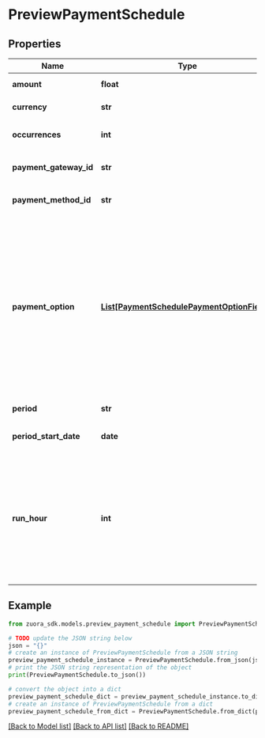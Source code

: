 # PreviewPaymentSchedule


## Properties

Name | Type | Description | Notes
------------ | ------------- | ------------- | -------------
**amount** | **float** | Indicates the updated amount of the pending payment schedule items.  | [optional] 
**currency** | **str** | Indicates the updated currency of the pending payment schedule items. | [optional] 
**occurrences** | **int** | Indicates the updated number of payment schedule items that are created by the payment schedule. | [optional] 
**payment_gateway_id** | **str** | Indicates the updated payment gateway ID of the pending payment schedule items. | [optional] 
**payment_method_id** | **str** | Indicates the updated payment method ID of the pending payment schedule items. | [optional] 
**payment_option** | [**List[PaymentSchedulePaymentOptionFields]**](PaymentSchedulePaymentOptionFields.md) | Container for the paymentOption items, which describe the transactional level rules for processing payments. Currently, only the Gateway Options type is supported.   Here is an example:  &#x60;&#x60;&#x60;  \&quot;paymentOption\&quot;: [   {     \&quot;type\&quot;: \&quot;GatewayOptions\&quot;,     \&quot;detail\&quot;: {       \&quot;SecCode\&quot;:\&quot;WEB\&quot;     }   } ]  &#x60;&#x60;&#x60;   &#x60;paymentOption&#x60; of the payment schedule takes precedence over &#x60;paymentOption&#x60; of the payment schedule item.   To enable this field, submit a request at [Zuora Global Support](https://support.zuora.com/). This field is only available if &#x60;zuora-version&#x60; is set to &#x60;337.0&#x60; or later. | [optional] 
**period** | **str** | Indicates the updated period of the pending payment schedule items.  | [optional] 
**period_start_date** | **date** | Indicates the updated collection date for the next pending payment schedule item. | [optional] 
**run_hour** | **int** | Specifies at which hour of the day in the tenant’s time zone this payment will be collected. Available values: &#x60;[0,1,2,~,22,23]&#x60;.    If the time difference between your tenant’s timezone and the timezone where Zuora servers are is not in full hours, for example, 2.5 hours, the payment schedule items will be triggered half hour later than your scheduled time. If the payment &#x60;runHour&#x60; and &#x60;scheduledDate&#x60; are backdated, the system will collect the payment when the next runHour occurs. | [optional] 

## Example

```python
from zuora_sdk.models.preview_payment_schedule import PreviewPaymentSchedule

# TODO update the JSON string below
json = "{}"
# create an instance of PreviewPaymentSchedule from a JSON string
preview_payment_schedule_instance = PreviewPaymentSchedule.from_json(json)
# print the JSON string representation of the object
print(PreviewPaymentSchedule.to_json())

# convert the object into a dict
preview_payment_schedule_dict = preview_payment_schedule_instance.to_dict()
# create an instance of PreviewPaymentSchedule from a dict
preview_payment_schedule_from_dict = PreviewPaymentSchedule.from_dict(preview_payment_schedule_dict)
```
[[Back to Model list]](../README.md#documentation-for-models) [[Back to API list]](../README.md#documentation-for-api-endpoints) [[Back to README]](../README.md)


